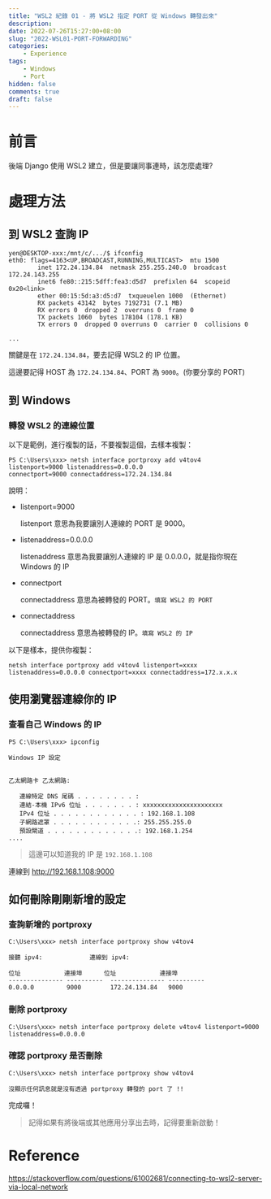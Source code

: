 ```yaml
---
title: "WSL2 紀錄 01 - 將 WSL2 指定 PORT 從 Windows 轉發出來"
description: 
date: 2022-07-26T15:27:00+08:00
slug: "2022-WSL01-PORT-FORWARDING"
categories:
    - Experience
tags:
    - Windows
    - Port
hidden: false
comments: true
draft: false
---
```


# 前言

後端 Django 使用 WSL2 建立，但是要讓同事連時，該怎麼處理?

# 處理方法

## 到 WSL2 查詢 IP

```shell
yen@DESKTOP-xxx:/mnt/c/.../$ ifconfig
eth0: flags=4163<UP,BROADCAST,RUNNING,MULTICAST>  mtu 1500
        inet 172.24.134.84  netmask 255.255.240.0  broadcast 172.24.143.255
        inet6 fe80::215:5dff:fea3:d5d7  prefixlen 64  scopeid 0x20<link>
        ether 00:15:5d:a3:d5:d7  txqueuelen 1000  (Ethernet)
        RX packets 43142  bytes 7192731 (7.1 MB)
        RX errors 0  dropped 2  overruns 0  frame 0
        TX packets 1060  bytes 178104 (178.1 KB)
        TX errors 0  dropped 0 overruns 0  carrier 0  collisions 0

...
```

關鍵是在 ```172.24.134.84```，要去記得 WSL2 的 IP 位置。

這邊要記得 HOST 為 ```172.24.134.84```、PORT 為 ```9000```。(你要分享的 PORT)

## 到 Windows

### 轉發 WSL2 的連線位置

以下是範例，進行複製的話，不要複製這個，去樣本複製：

```shell
PS C:\Users\xxx> netsh interface portproxy add v4tov4
listenport=9000 listenaddress=0.0.0.0
connectport=9000 connectaddress=172.24.134.84
```

說明：

- listenport=9000

    listenport 意思為我要讓別人連線的 PORT 是 9000。

- listenaddress=0.0.0.0

    listenaddress 意思為我要讓別人連線的 IP 是 0.0.0.0，就是指你現在 Windows 的 IP

- connectport

    connectaddress 意思為被轉發的 PORT。```填寫 WSL2 的 PORT```

- connectaddress

    connectaddress 意思為被轉發的 IP。```填寫 WSL2 的 IP```

以下是樣本，提供你複製：

```shell
netsh interface portproxy add v4tov4 listenport=xxxx listenaddress=0.0.0.0 connectport=xxxx connectaddress=172.x.x.x
```

## 使用瀏覽器連線你的 IP

### 查看自己 Windows 的 IP

```
PS C:\Users\xxx> ipconfig

Windows IP 設定


乙太網路卡 乙太網路:

   連線特定 DNS 尾碼 . . . . . . . . : 
   連結-本機 IPv6 位址 . . . . . . . : xxxxxxxxxxxxxxxxxxxxxx
   IPv4 位址 . . . . . . . . . . . . : 192.168.1.108
   子網路遮罩 . . . . . . . . . . . .: 255.255.255.0
   預設閘道 . . . . . . . . . . . . .: 192.168.1.254
....

```

> 這邊可以知道我的 IP 是 ```192.168.1.108```

連線到 <http://192.168.1.108:9000>

## 如何刪除剛剛新增的設定

### 查詢新增的 portproxy

```shell
C:\Users\xxx> netsh interface portproxy show v4tov4

接聽 ipv4:             連線到 ipv4:

位址            連接埠      位址            連接埠
--------------- ----------  --------------- ----------
0.0.0.0         9000        172.24.134.84   9000
```

### 刪除 portproxy

```shell
C:\Users\xxx> netsh interface portproxy delete v4tov4 listenport=9000 listenaddress=0.0.0.0
```

### 確認 portproxy 是否刪除

```shell
C:\Users\xxx> netsh interface portproxy show v4tov4

沒顯示任何訊息就是沒有透過 portproxy 轉發的 port 了 !!
```

完成囉！

> 記得如果有將後端或其他應用分享出去時，記得要重新啟動！

# Reference

<https://stackoverflow.com/questions/61002681/connecting-to-wsl2-server-via-local-network>
